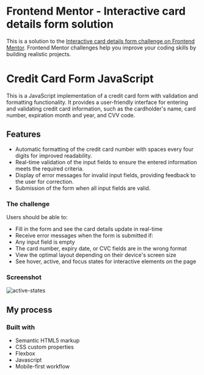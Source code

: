 # Frontend Mentor - Interactive card details form solution

This is a solution to the [Interactive card details form challenge on Frontend Mentor](https://www.frontendmentor.io/challenges/interactive-card-details-form-XpS8cKZDWw). Frontend Mentor challenges help you improve your coding skills by building realistic projects. 

# Credit Card Form JavaScript

This is a JavaScript implementation of a credit card form with validation and formatting functionality. It provides a user-friendly interface for entering and validating credit card information, such as the cardholder's name, card number, expiration month and year, and CVV code.

## Features

- Automatic formatting of the credit card number with spaces every four digits for improved readability.
- Real-time validation of the input fields to ensure the entered information meets the required criteria.
- Display of error messages for invalid input fields, providing feedback to the user for correction.
- Submission of the form when all input fields are valid.

### The challenge

Users should be able to:

- Fill in the form and see the card details update in real-time
- Receive error messages when the form is submitted if:
 - Any input field is empty
- The card number, expiry date, or CVC fields are in the wrong format
- View the optimal layout depending on their device's screen size
- See hover, active, and focus states for interactive elements on the page

### Screenshot

![active-states](https://github.com/gauyash/interactive-card/assets/96402498/14ac9294-6d09-4b57-8057-a7ce25534f61)


## My process

### Built with

- Semantic HTML5 markup
- CSS custom properties
- Flexbox
- Javascript
- Mobile-first workflow


